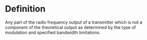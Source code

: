 # Definition

Any part of the radio frequency output of a transmitter which is not a
component of the theoretical output as determined by the type of
modulation and specified bandwidth limitations.
